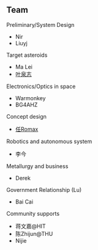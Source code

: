 ## Team

Preliminary/System Design
* Nir
* Liuyj

Target asteroids
* Ma Lei
* [叶泉志](https://www.linkedin.com/in/quan-zhi-ye-96a465112)

Electronics/Optics in space
* Warmonkey
* BG4AHZ

Concept design
* [任Romax]()

Robotics and autonomous system
* 李今

Metallurgy and business
* Derek

Government Relationship (Lu)
* Bai Cai

Community supports
* 蒋文嘉@HIT
* 陈Zhijun@THU
* Nijie
